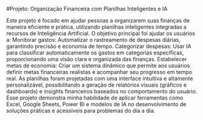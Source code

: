 #Projeto: Organização Financeira com Planilhas Inteligentes e IA

Este projeto é focado em ajudar pessoas a organizarem suas finanças de maneira eficiente e prática, utilizando planilhas inteligentes integradas a recursos de Inteligência Artificial. 
O objetivo principal foi ajudar os usuários a:
Monitorar gastos: Automatizar o rastreamento de despesas diárias, garantindo precisão e economia de tempo.
Categorizar despesas: Usar IA para classificar automaticamente os gastos em categorias específicas, proporcionando uma visão clara e organizada das finanças.
Estabelecer metas de economia: Criar um sistema dinâmico que permite aos usuários definir metas financeiras realistas e acompanhar seu progresso em tempo real.
As planilhas foram projetadas com uma interface intuitiva e altamente personalizável, possibilitando a geração de relatórios visuais (gráficos e dashboards) e insights financeiros baseados no comportamento do usuário. Esse projeto demonstra minha habilidade de aplicar ferramentas como Excel, Google Sheets, Power BI e modelos de IA no desenvolvimento de soluções práticas e acessíveis para problemas do dia a dia.
